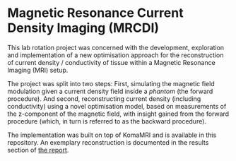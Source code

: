 # Magnetic Resonance Current Density Imaging (MRCDI)
This lab rotation project was concerned with the development, exploration and implementation of a new optimisation approach for the reconstruction of current density / conductivity of tissue within a Magnetic Resonance Imaging (MRI) setup.

The project was split into two steps: First, simulating the magnetic field modulation given a current density field inside a *phantom* (the forward procedure).
And second, reconstructing current density (including conductivity) using a novel optimisation model, based on measurements of the z-component of the magnetic field, with insight gained from the forward procedure (which, in turn is referred to as the backward procedure).

The implementation was built on top of KomaMRI and is available in this repository.
An exemplary reconstruction is documented in the results section of [the report](https://raw.githubusercontent.com/MrP01/CurrentDensityImaging/master/report/report.pdf).
